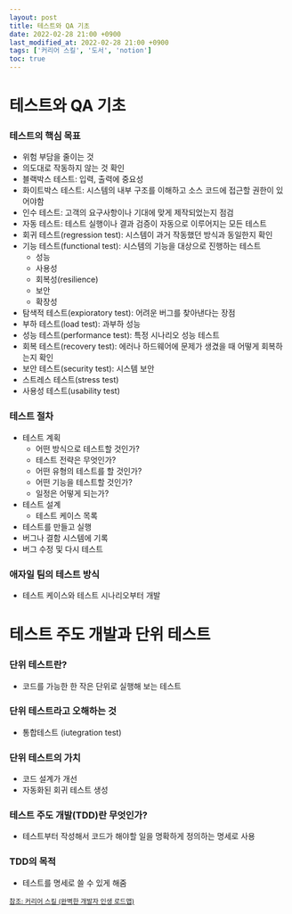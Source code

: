 ```yaml
---
layout: post
title: 테스트와 QA 기초
date: 2022-02-28 21:00 +0900
last_modified_at: 2022-02-28 21:00 +0900
tags: ['커리어 스킬', '도서', 'notion']
toc: true
---
```

# 테스트와 QA 기초
### 테스트의 핵심 목표
- 위험 부담을 줄이는 것
- 의도대로 작동하지 않는 것 확인
- 블랙박스 테스트: 입력, 출력에 중요성
- 화이트박스 테스트: 시스템의 내부 구조를 이해하고 소스 코드에 접근할 권한이 있어야함
- 인수 테스트: 고객의 요구사항이나 기대에 맞게 제작되었는지 점검
- 자동 테스트: 테스트 실행이나 결과 검증이 자동으로 이루어지는 모든 테스트
- 회귀 테스트(regression test): 시스템이 과거 작동했던 방식과 동일한지 확인
- 기능 테스트(functional test): 시스템의 기능을 대상으로 진행하는 테스트
    - 성능
    - 사용성
    - 회복성(resilience)
    - 보안
    - 확장성
- 탐색적 테스트(expioratory test): 어려운 버그를 찾아낸다는 장점
- 부하 테스트(load test): 과부하 성능
- 성능 테스트(performance test): 특정 시나리오 성능 테스트
- 회복 테스트(recovery test): 에러나 하드웨어에 문제가 생겼을 때 어떻게 회복하는지 확인
- 보안 테스트(security test): 시스템 보안
- 스트레스 테스트(stress test)
- 사용성 테스트(usability test)

### 테스트 절차
- 테스트 계획
    - 어떤 방식으로 테스트할 것인가?
    - 테스트 전략은 무엇인가?
    - 어떤 유형의 테스트를 할 것인가?
    - 어떤 기능을 테스트할 것인가?
    - 일정은 어떻게 되는가?
- 테스트 설계
    - 테스트 케이스 목록
- 테스트를 만들고 실행
- 버그나 결함 시스템에 기록
- 버그 수정 및 다시 테스트

### 애자일 팀의 테스트 방식
- 테스트 케이스와 테스트 시나리오부터 개발

# 테스트 주도 개발과 단위 테스트
### 단위 테스트란?
- 코드를 가능한 한 작은 단위로 실행해 보는 테스트

### 단위 테스트라고 오해하는 것
- 통합테스트 (iutegration test)

### 단위 테스트의 가치
- 코드 설계가 개선
- 자동화된 회귀 테스트 생성

### 테스트 주도 개발(TDD)란 무엇인가?
- 테스트부터 작성해서 코드가 해야할 일을 명확하게 정의하는 명세로 사용

### TDD의 목적
- 테스트를 명세로 쓸 수 있게 해줌



<sub>[참조: 커리어 스킬 (완벽한 개발자 인생 로드맵)](http://www.yes24.com/Product/Goods/71829578)</sub>